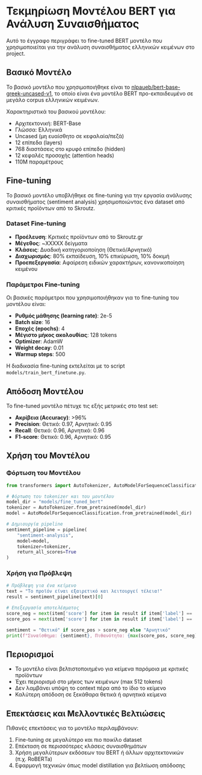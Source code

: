 # Τεκμηρίωση Μοντέλου BERT για Ανάλυση Συναισθήματος

Αυτό το έγγραφο περιγράφει το fine-tuned BERT μοντέλο που χρησιμοποιείται για την ανάλυση συναισθήματος ελληνικών κειμένων στο project.

## Βασικό Μοντέλο

Το βασικό μοντέλο που χρησιμοποιήθηκε είναι το [nlpaueb/bert-base-greek-uncased-v1](https://huggingface.co/nlpaueb/bert-base-greek-uncased-v1), το οποίο είναι ένα μοντέλο BERT προ-εκπαιδευμένο σε μεγάλο corpus ελληνικών κειμένων.

Χαρακτηριστικά του βασικού μοντέλου:
- Αρχιτεκτονική: BERT-Base
- Γλώσσα: Ελληνικά
- Uncased (μη ευαίσθητο σε κεφαλαία/πεζά)
- 12 επίπεδα (layers)
- 768 διαστάσεις στο κρυφό επίπεδο (hidden)
- 12 κεφαλές προσοχής (attention heads)
- 110M παραμέτρους

## Fine-tuning

Το βασικό μοντέλο υποβλήθηκε σε fine-tuning για την εργασία ανάλυσης συναισθήματος (sentiment analysis) χρησιμοποιώντας ένα dataset από κριτικές προϊόντων από το Skroutz.

### Dataset Fine-tuning

- **Προέλευση**: Κριτικές προϊόντων από το Skroutz.gr
- **Μέγεθος**: ~XXXXX δείγματα
- **Κλάσεις**: Δυαδική κατηγοριοποίηση (Θετικό/Αρνητικό)
- **Διαχωρισμός**: 80% εκπαίδευση, 10% επικύρωση, 10% δοκιμή
- **Προεπεξεργασία**: Αφαίρεση ειδικών χαρακτήρων, κανονικοποίηση κειμένου

### Παράμετροι Fine-tuning

Οι βασικές παράμετροι που χρησιμοποιήθηκαν για το fine-tuning του μοντέλου είναι:

- **Ρυθμός μάθησης (learning rate)**: 2e-5
- **Batch size**: 16
- **Εποχές (epochs)**: 4
- **Μέγιστο μήκος ακολουθίας**: 128 tokens
- **Optimizer**: AdamW
- **Weight decay**: 0.01
- **Warmup steps**: 500

Η διαδικασία fine-tuning εκτελείται με το script `models/train_bert_finetune.py`.

## Απόδοση Μοντέλου

Το fine-tuned μοντέλο πέτυχε τις εξής μετρικές στο test set:

- **Ακρίβεια (Accuracy)**: >96%
- **Precision**: Θετικό: 0.97, Αρνητικό: 0.95
- **Recall**: Θετικό: 0.96, Αρνητικό: 0.96
- **F1-score**: Θετικό: 0.96, Αρνητικό: 0.95

## Χρήση του Μοντέλου

### Φόρτωση του Μοντέλου

```python
from transformers import AutoTokenizer, AutoModelForSequenceClassification, pipeline

# Φόρτωση του tokenizer και του μοντέλου
model_dir = "models/fine_tuned_bert"
tokenizer = AutoTokenizer.from_pretrained(model_dir)
model = AutoModelForSequenceClassification.from_pretrained(model_dir)

# Δημιουργία pipeline
sentiment_pipeline = pipeline(
    "sentiment-analysis",
    model=model,
    tokenizer=tokenizer,
    return_all_scores=True
)
```

### Χρήση για Πρόβλεψη

```python
# Πρόβλεψη για ένα κείμενο
text = "Το προϊόν είναι εξαιρετικό και λειτουργεί τέλεια!"
result = sentiment_pipeline(text)[0]

# Επεξεργασία αποτελέσματος
score_neg = next(item['score'] for item in result if item['label'] == 'LABEL_0')
score_pos = next(item['score'] for item in result if item['label'] == 'LABEL_1')

sentiment = "Θετικό" if score_pos > score_neg else "Αρνητικό"
print(f"Συναίσθημα: {sentiment}, Πιθανότητα: {max(score_pos, score_neg):.2f}")
```

## Περιορισμοί

- Το μοντέλο είναι βελτιστοποιημένο για κείμενα παρόμοια με κριτικές προϊόντων
- Έχει περιορισμό στο μήκος των κειμένων (max 512 tokens)
- Δεν λαμβάνει υπόψη το context πέρα από το ίδιο το κείμενο
- Καλύτερη απόδοση σε ξεκάθαρα θετικά ή αρνητικά κείμενα

## Επεκτάσεις και Μελλοντικές Βελτιώσεις

Πιθανές επεκτάσεις για το μοντέλο περιλαμβάνουν:

1. Fine-tuning σε μεγαλύτερο και πιο ποικίλο dataset
2. Επέκταση σε περισσότερες κλάσεις συναισθημάτων
3. Χρήση μεγαλύτερων εκδόσεων του BERT ή άλλων αρχιτεκτονικών (π.χ. RoBERTa)
4. Εφαρμογή τεχνικών όπως model distillation για βελτίωση απόδοσης 